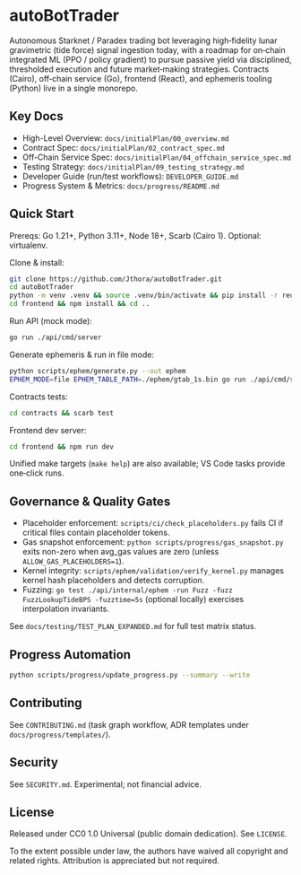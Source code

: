 # autoBotTrader

Autonomous Starknet / Paradex trading bot leveraging high‑fidelity lunar gravimetric (tide force) signal ingestion today, with a roadmap for on‑chain integrated ML (PPO / policy gradient) to pursue passive yield via disciplined, thresholded execution and future market‑making strategies. Contracts (Cairo), off‑chain service (Go), frontend (React), and ephemeris tooling (Python) live in a single monorepo.

## Key Docs

- High-Level Overview: `docs/initialPlan/00_overview.md`
- Contract Spec: `docs/initialPlan/02_contract_spec.md`
- Off-Chain Service Spec: `docs/initialPlan/04_offchain_service_spec.md`
- Testing Strategy: `docs/initialPlan/09_testing_strategy.md`
- Developer Guide (run/test workflows): `DEVELOPER_GUIDE.md`
- Progress System & Metrics: `docs/progress/README.md`

## Quick Start

Prereqs: Go 1.21+, Python 3.11+, Node 18+, Scarb (Cairo 1). Optional: virtualenv.

Clone & install:

```bash
git clone https://github.com/Jthora/autoBotTrader.git
cd autoBotTrader
python -m venv .venv && source .venv/bin/activate && pip install -r requirements.txt  # optional but recommended
cd frontend && npm install && cd ..
```

Run API (mock mode):

```bash
go run ./api/cmd/server
```

Generate ephemeris & run in file mode:

```bash
python scripts/ephem/generate.py --out ephem
EPHEM_MODE=file EPHEM_TABLE_PATH=./ephem/gtab_1s.bin go run ./api/cmd/server
```

Contracts tests:

```bash
cd contracts && scarb test
```

Frontend dev server:

```bash
cd frontend && npm run dev
```

Unified make targets (`make help`) are also available; VS Code tasks provide one‑click runs.

## Governance & Quality Gates

- Placeholder enforcement: `scripts/ci/check_placeholders.py` fails CI if critical files contain placeholder tokens.
- Gas snapshot enforcement: `python scripts/progress/gas_snapshot.py` exits non-zero when avg_gas values are zero (unless `ALLOW_GAS_PLACEHOLDERS=1`).
- Kernel integrity: `scripts/ephem/validation/verify_kernel.py` manages kernel hash placeholders and detects corruption.
- Fuzzing: `go test ./api/internal/ephem -run Fuzz -fuzz FuzzLookupTideBPS -fuzztime=5s` (optional locally) exercises interpolation invariants.

See `docs/testing/TEST_PLAN_EXPANDED.md` for full test matrix status.

## Progress Automation

```bash
python scripts/progress/update_progress.py --summary --write
```

## Contributing

See `CONTRIBUTING.md` (task graph workflow, ADR templates under `docs/progress/templates/`).

## Security

See `SECURITY.md`. Experimental; not financial advice.

## License

Released under CC0 1.0 Universal (public domain dedication). See `LICENSE`.

To the extent possible under law, the authors have waived all copyright and related rights. Attribution is appreciated but not required.
